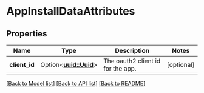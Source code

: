 # AppInstallDataAttributes

## Properties

Name | Type | Description | Notes
------------ | ------------- | ------------- | -------------
**client_id** | Option<[**uuid::Uuid**](uuid::Uuid.md)> | The oauth2 client id for the app. | [optional]

[[Back to Model list]](../README.md#documentation-for-models) [[Back to API list]](../README.md#documentation-for-api-endpoints) [[Back to README]](../README.md)


